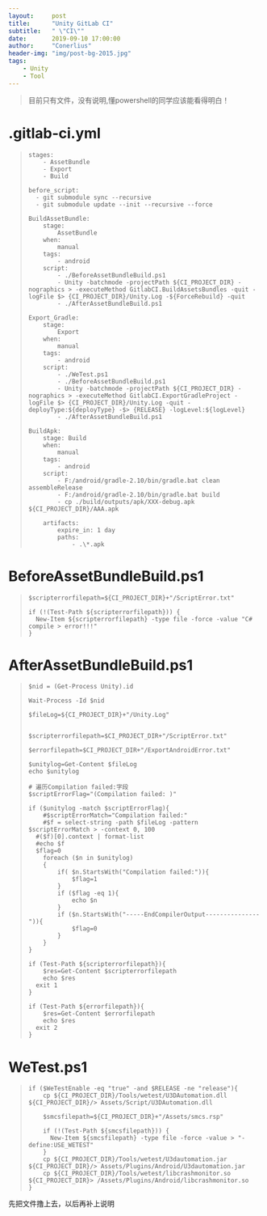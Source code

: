 ```yaml
---
layout:     post
title:      "Unity GitLab CI"
subtitle:   " \"CI\""
date:       2019-09-10 17:00:00
author:     "Conerlius"
header-img: "img/post-bg-2015.jpg"
tags:
    - Unity
    - Tool
---
```


> 目前只有文件，没有说明,懂powershell的同学应该能看得明白！

# .gitlab-ci.yml
> ```
> stages:
>     - AssetBundle
>     - Export
>     - Build
> 
> before_script:
>   - git submodule sync --recursive
>   - git submodule update --init --recursive --force
> 
> BuildAssetBundle:
>     stage:
>         AssetBundle
>     when:
>         manual
>     tags:
>         - android
>     script:
>         - ./BeforeAssetBundleBuild.ps1
>         - Unity -batchmode -projectPath ${CI_PROJECT_DIR} -nographics > -executeMethod GitlabCI.BuildAssetsBundles -quit -logFile $> {CI_PROJECT_DIR}/Unity.Log -${ForceRebuild} -quit
>         - ./AfterAssetBundleBuild.ps1
>         
> Export_Gradle:
>     stage:
>         Export
>     when:
>         manual
>     tags:
>         - android
>     script:
>         - ./WeTest.ps1
>         - ./BeforeAssetBundleBuild.ps1
>         - Unity -batchmode -projectPath ${CI_PROJECT_DIR} -nographics > -executeMethod GitlabCI.ExportGradleProject -logFile $> {CI_PROJECT_DIR}/Unity.Log -quit -deployType:${deployType} -$> {RELEASE} -logLevel:${logLevel}
>         - ./AfterAssetBundleBuild.ps1
>     
> BuildApk:
>     stage: Build
>     when:
>         manual
>     tags:
>         - android
>     script:
>         - F:/android/gradle-2.10/bin/gradle.bat clean assembleRelease
>         - F:/android/gradle-2.10/bin/gradle.bat build
>         - cp ./build/outputs/apk/XXX-debug.apk ${CI_PROJECT_DIR}/AAA.apk
> 
>     artifacts:
>         expire_in: 1 day
>         paths:
>             - .\*.apk       
> ```

# BeforeAssetBundleBuild.ps1
> ```
> $scripterrorfilepath=${CI_PROJECT_DIR}+"/ScriptError.txt"
> 
> if (!(Test-Path ${scripterrorfilepath})) {
> 	New-Item ${scripterrorfilepath} -type file -force -value "C# compile > error!!!"
> }
> ```

# AfterAssetBundleBuild.ps1
> ```
> $nid = (Get-Process Unity).id
> 
> Wait-Process -Id $nid
> 
> $fileLog=${CI_PROJECT_DIR}+"/Unity.Log"
> 
> 
> $scripterrorfilepath=$CI_PROJECT_DIR+"/ScriptError.txt"
> 
> $errorfilepath=$CI_PROJECT_DIR+"/ExportAndroidError.txt"
> 
> $unitylog=Get-Content $fileLog
> echo $unitylog
> 
> # 遍历Compilation failed:字段
> $scriptErrorFlag="(Compilation failed: )"
> 
> if ($unitylog -match $scriptErrorFlag){
>     #$scriptErrorMatch="Compilation failed:"
>     #$f = select-string -path $fileLog -pattern $scriptErrorMatch > -context 0, 100
> 	#($f)[0].context | format-list
> 	#echo $f
> 	$flag=0
>     foreach ($n in $unitylog)
>     {
>         if( $n.StartsWith("Compilation failed:")){
>             $flag=1
>         }
>         if ($flag -eq 1){
>             echo $n
>         }
>         if ($n.StartsWith("-----EndCompilerOutput---------------")){
>             $flag=0
>         }
>     }
> }
> 
> if (Test-Path ${scripterrorfilepath}){
>     $res=Get-Content $scripterrorfilepath
>     echo $res
> 	exit 1
> }
> 
> if (Test-Path ${errorfilepath}){
>     $res=Get-Content $errorfilepath
>     echo $res
> 	exit 2
> }
> ```

# WeTest.ps1
> ```
> if ($WeTestEnable -eq "true" -and $RELEASE -ne "release"){
>     cp ${CI_PROJECT_DIR}/Tools/wetest/U3DAutomation.dll ${CI_PROJECT_DIR}/> Assets/Script/U3DAutomation.dll
> 
>     $smcsfilepath=${CI_PROJECT_DIR}+"/Assets/smcs.rsp"
> 
>     if (!(Test-Path ${smcsfilepath})) {
> 	    New-Item ${smcsfilepath} -type file -force -value > "-define:USE_WETEST"
>     }
>     cp ${CI_PROJECT_DIR}/Tools/wetest/U3dautomation.jar ${CI_PROJECT_DIR}/> Assets/Plugins/Android/U3dautomation.jar
>     cp ${CI_PROJECT_DIR}/Tools/wetest/libcrashmonitor.so ${CI_PROJECT_DIR}> /Assets/Plugins/Android/libcrashmonitor.so
> }
> ```

先把文件撸上去，以后再补上说明